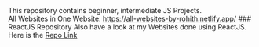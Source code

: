 <html>
This repository contains beginner, intermediate JS Projects.<br>
All Websites in One Website: <a href="https://all-websites-by-rohith.netlify.app/">https://all-websites-by-rohith.netlify.app/</a>
### ReactJS Repository
Also have a look at my Websites done using ReactJS. Here is the <a href="https://github.com/rohithpala/ReactJS">Repo Link</a>
</html>
